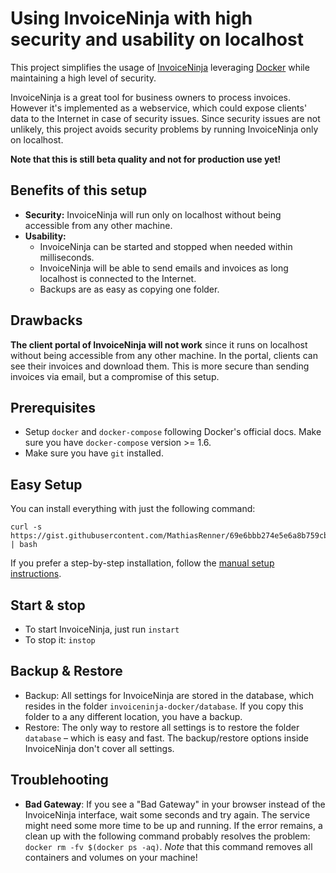 # Using InvoiceNinja with high security and usability on localhost
This project simplifies the usage of [InvoiceNinja](https://github.com/invoiceninja/invoiceninja) leveraging [Docker](http://docker.com/) while maintaining a high level of security.

InvoiceNinja is a great tool for business owners to process invoices. However it's implemented as a webservice, which could expose clients' data to the Internet in case of security issues. Since security issues are not unlikely, this project avoids security problems by running InvoiceNinja only on localhost.

**Note that this is still beta quality and not for production use yet!**

Benefits of this setup
-----------
- **Security:** InvoiceNinja will run only on localhost without being accessible from any other machine.
- **Usability:**
  - InvoiceNinja can be started and stopped when needed within milliseconds.
  - InvoiceNinja will be able to send emails and invoices as long localhost is connected to the Internet.
  - Backups are as easy as copying one folder.


Drawbacks
------------
**The client portal of InvoiceNinja will not work** since it runs on localhost without being accessible from any other machine. In the portal, clients can see their invoices and download them. This is more secure than sending invoices via email, but a compromise of this setup.


Prerequisites
---------------
- Setup `docker` and `docker-compose` following Docker's official docs. Make sure you have `docker-compose` version >= 1.6.
- Make sure you have `git` installed.

Easy Setup
---------------
You can install everything with just the following command:

```
curl -s https://gist.githubusercontent.com/MathiasRenner/69e6bbb274e5e6a8b759cb7e21f20b9f/raw/91784ac3a1082dae83f9e5f6580645af63dc846d/install.sh | bash
```

If you prefer a step-by-step installation, follow the [manual setup instructions](https://github.com/MathiasRenner/invoiceninja-docker/blob/master/MANUAL-SETUP.md).


Start & stop
--------------
- To start InvoiceNinja, just run `instart`
- To stop it: `instop`


Backup & Restore
----------------
- Backup: All settings for InvoiceNinja are stored in the database, which resides in the folder `invoiceninja-docker/database`. If you copy this folder to a any different location, you have a backup.
- Restore: The only way to restore all settings is to restore the folder `database` – which is easy and fast. The backup/restore options inside InvoiceNinja don't cover all settings.


Troublehooting
-------------
- **Bad Gateway**: If you see a "Bad Gateway" in your browser instead of the InvoiceNinja interface, wait some seconds and try again. The service might need some more time to be up and running. If the error remains, a clean up with the following command probably resolves the problem: `docker rm -fv $(docker ps -aq)`.  *Note* that this command removes all containers and volumes on your machine!
